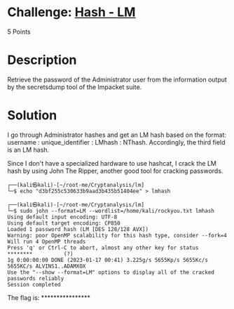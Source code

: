 # Challenge: [Hash - LM](https://www.root-me.org/en/Challenges/Cryptanalysis/Hash-LM)
5 Points
# Description
Retrieve the password of the Administrator user from the information output by the secretsdump tool of the Impacket suite.
# Solution
I go through Administrator hashes and get an LM hash based on the format: username : unique_identifier : LMhash : NThash. Accordingly, the third field is an LM hash.

Since I don't have a specialized hardware to use hashcat, I crack the LM hash by using John The Ripper, another good tool for cracking passwords. 

```console
┌──(kali㉿kali)-[~/root-me/Cryptanalysis/lm]
└─$ echo "d3bf255c530633b9aad3b435b51404ee" > lmhash
                                                                                                                                                                                                                   
┌──(kali㉿kali)-[~/root-me/Cryptanalysis/lm]
└─$ sudo john --format=LM --wordlist=/home/kali/rockyou.txt lmhash
Using default input encoding: UTF-8
Using default target encoding: CP850
Loaded 1 password hash (LM [DES 128/128 AVX])
Warning: poor OpenMP scalability for this hash type, consider --fork=4
Will run 4 OpenMP threads
Press 'q' or Ctrl-C to abort, almost any other key for status
********          (?)
1g 0:00:00:00 DONE (2023-01-17 00:41) 3.225g/s 5655Kp/s 5655Kc/s 5655KC/s ALVINS1..ADAMXOX
Use the "--show --format=LM" options to display all of the cracked passwords reliably
Session completed

```
The flag is: ****************